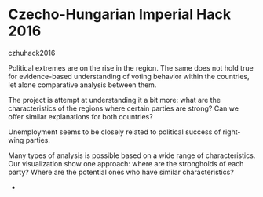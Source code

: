 # Czecho-Hungarian Imperial Hack 2016

czhuhack2016

Political extremes are on the rise in the region. The same does not hold true for evidence-based understanding of voting behavior within the countries, let alone comparative analysis between them. 

The project is attempt at understanding it a bit more: what are the characteristics of the regions where certain parties are strong? Can we offer similar explanations for both countries?

Unemployment seems to be closely related to political success of right-wing parties.

Many types of analysis is possible based on a wide range of characteristics. Our visualization show one approach: where are the strongholds of each party? Where are the potential ones who have similar characteristics?



- 

